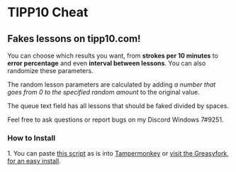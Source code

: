 # TIPP10 Cheat

 <h2>Fakes lessons on tipp10.com!</h2>
 
 <p>You can choose which results you want, from <strong>strokes per 10 minutes</strong> to <strong>error percentage</strong> and even <strong>interval between lessons</strong>. You can also randomize these parameters.</p>

<p>The random lesson parameters are calculated by adding <em>a number that goes from 0 to the specified random amount</em> to the original value.<p>

<p>The queue text field has all lessons that should be faked divided by spaces.</p>

<p>Feel free to ask questions or report bugs on my Discord Windows 7#9251.</p>

<h3>How to Install</h3>
<p>1. You can paste <a href="/blob/master/TIPP10 Cheat/tipp10cheat.js">this script</a> as is into <a href="https://www.tampermonkey.net/">Tampermonkey</a> or <a href="https://greasyfork.org/en/scripts/430017-tipp10-cheat">visit the Greasyfork, for an easy install</a>.</p>
